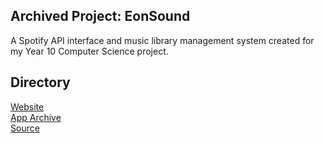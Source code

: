 ## Archived Project: EonSound
A Spotify API interface and music library management system created for my Year 10 Computer Science project.

## Directory
<a target="_blank" href="https://eonsound.firebaseapp.com/">Website</a><br>
<a target="_blank" href="https://github.com/r0hin/r0hin/releases/tag/Archival">App Archive</a><br>
<a target="_blank" href="https://github.com/r0hin/r0hin/tree/master/articles/eonsound/">Source</a><br>